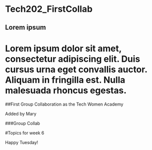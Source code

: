 # Tech202_FirstCollab


## Lorem ipsum

Lorem ipsum dolor sit amet, consectetur adipiscing elit. 
Duis cursus urna eget convallis auctor. Aliquam in fringilla est. 
Nulla malesuada rhoncus egestas. 
=======
##First Group Collaboration as the Tech Women Academy

Added by Mary

###Group Collab

#Topics for week 6 

Happy Tuesday!
